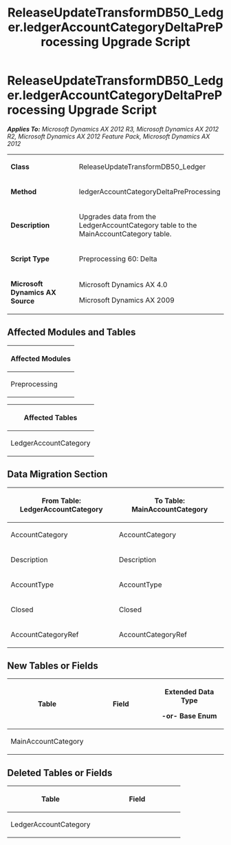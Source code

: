 ﻿---
title: ReleaseUpdateTransformDB50_Ledger.ledgerAccountCategoryDeltaPreProcessing Upgrade Script
TOCTitle: ReleaseUpdateTransformDB50_Ledger.ledgerAccountCategoryDeltaPreProcessing Upgrade Script
ms:assetid: 94b0fde2-83dd-06af-7ef4-913a27fccb85
ms:mtpsurl: https://msdn.microsoft.com/en-us/library/JJ686151(v=AX.60)
ms:contentKeyID: 49709855
ms.date: 05/18/2015
mtps_version: v=AX.60
---

# ReleaseUpdateTransformDB50\_Ledger.ledgerAccountCategoryDeltaPreProcessing Upgrade Script 


_**Applies To:** Microsoft Dynamics AX 2012 R3, Microsoft Dynamics AX 2012 R2, Microsoft Dynamics AX 2012 Feature Pack, Microsoft Dynamics AX 2012_

<table>
<colgroup>
<col style="width: 50%" />
<col style="width: 50%" />
</colgroup>
<tbody>
<tr class="odd">
<td><p><strong>Class</strong></p></td>
<td><p>ReleaseUpdateTransformDB50_Ledger</p></td>
</tr>
<tr class="even">
<td><p><strong>Method</strong></p></td>
<td><p>ledgerAccountCategoryDeltaPreProcessing</p></td>
</tr>
<tr class="odd">
<td><p><strong>Description</strong></p></td>
<td><p>Upgrades data from the LedgerAccountCategory table to the MainAccountCategory table.</p></td>
</tr>
<tr class="even">
<td><p><strong>Script Type</strong></p></td>
<td><p>Preprocessing 60: Delta</p></td>
</tr>
<tr class="odd">
<td><p><strong>Microsoft Dynamics AX Source</strong></p></td>
<td><p>Microsoft Dynamics AX 4.0</p>
<p>Microsoft Dynamics AX 2009</p></td>
</tr>
</tbody>
</table>


## Affected Modules and Tables

<table>
<colgroup>
<col style="width: 100%" />
</colgroup>
<thead>
<tr class="header">
<th><p>Affected Modules</p></th>
</tr>
</thead>
<tbody>
<tr class="odd">
<td><p>Preprocessing</p></td>
</tr>
</tbody>
</table>


<table>
<colgroup>
<col style="width: 100%" />
</colgroup>
<thead>
<tr class="header">
<th><p>Affected Tables</p></th>
</tr>
</thead>
<tbody>
<tr class="odd">
<td><p>LedgerAccountCategory</p></td>
</tr>
</tbody>
</table>


## Data Migration Section

<table>
<colgroup>
<col style="width: 50%" />
<col style="width: 50%" />
</colgroup>
<thead>
<tr class="header">
<th><p>From Table: LedgerAccountCategory</p></th>
<th><p>To Table: MainAccountCategory</p></th>
</tr>
</thead>
<tbody>
<tr class="odd">
<td><p>AccountCategory</p></td>
<td><p>AccountCategory</p></td>
</tr>
<tr class="even">
<td><p>Description</p></td>
<td><p>Description</p></td>
</tr>
<tr class="odd">
<td><p>AccountType</p></td>
<td><p>AccountType</p></td>
</tr>
<tr class="even">
<td><p>Closed</p></td>
<td><p>Closed</p></td>
</tr>
<tr class="odd">
<td><p>AccountCategoryRef</p></td>
<td><p>AccountCategoryRef</p></td>
</tr>
</tbody>
</table>


## New Tables or Fields

<table>
<colgroup>
<col style="width: 33%" />
<col style="width: 33%" />
<col style="width: 33%" />
</colgroup>
<thead>
<tr class="header">
<th><p>Table</p></th>
<th><p>Field</p></th>
<th><p>Extended Data Type</p>
<p>-or- Base Enum</p></th>
</tr>
</thead>
<tbody>
<tr class="odd">
<td><p>MainAccountCategory</p></td>
<td><p></p></td>
<td><p></p></td>
</tr>
</tbody>
</table>


## Deleted Tables or Fields

<table>
<colgroup>
<col style="width: 50%" />
<col style="width: 50%" />
</colgroup>
<thead>
<tr class="header">
<th><p>Table</p></th>
<th><p>Field</p></th>
</tr>
</thead>
<tbody>
<tr class="odd">
<td><p>LedgerAccountCategory</p></td>
<td><p></p></td>
</tr>
</tbody>
</table>

  


